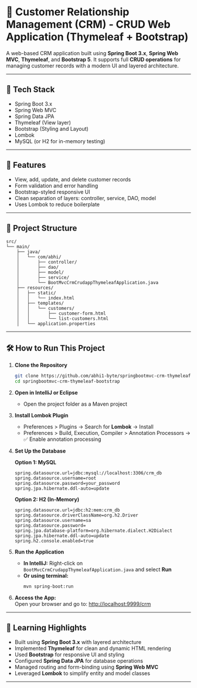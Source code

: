 # 🧾 Customer Relationship Management (CRM) - CRUD Web Application (Thymeleaf + Bootstrap)

A web-based CRM application built using **Spring Boot 3.x**, **Spring Web MVC**, **Thymeleaf**, and **Bootstrap 5**. It supports full **CRUD operations** for managing customer records with a modern UI and layered architecture.

---

## 🚀 Tech Stack

- Spring Boot 3.x
- Spring Web MVC
- Spring Data JPA
- Thymeleaf (View layer)
- Bootstrap (Styling and Layout)
- Lombok
- MySQL (or H2 for in-memory testing)

---

## 🎯 Features

- View, add, update, and delete customer records
- Form validation and error handling
- Bootstrap-styled responsive UI
- Clean separation of layers: controller, service, DAO, model
- Uses Lombok to reduce boilerplate

---

## 📂 Project Structure

```plaintext
src/
└── main/
    ├── java/
    │   └── com/abhi/
    │       ├── controller/
    │       ├── dao/
    │       ├── model/
    │       ├── service/
    │       └── BootMvcCrmCrudappThymeleafApplication.java
    ├── resources/
    │   ├── static/
    │   │   └── index.html
    │   ├── templates/
    │   │   └── customers/
    │   │       ├── customer-form.html
    │   │       └── list-customers.html
    │   └── application.properties
```

---

## 🛠 How to Run This Project

1. **Clone the Repository**
   ```bash
   git clone https://github.com/abhi1-byte/springbootmvc-crm-thymeleaf-bootstrap.git
   cd springbootmvc-crm-thymeleaf-bootstrap
   ```

2. **Open in IntelliJ or Eclipse**
   - Open the project folder as a Maven project

3. **Install Lombok Plugin**
   - Preferences > Plugins → Search for **Lombok** → Install
   - Preferences > Build, Execution, Compiler > Annotation Processors → ✅ Enable annotation processing

4. **Set Up the Database**

   **Option 1: MySQL**
   ```properties
   spring.datasource.url=jdbc:mysql://localhost:3306/crm_db
   spring.datasource.username=root
   spring.datasource.password=your_password
   spring.jpa.hibernate.ddl-auto=update
   ```

   **Option 2: H2 (In-Memory)**
   ```properties
   spring.datasource.url=jdbc:h2:mem:crm_db
   spring.datasource.driverClassName=org.h2.Driver
   spring.datasource.username=sa
   spring.datasource.password=
   spring.jpa.database-platform=org.hibernate.dialect.H2Dialect
   spring.jpa.hibernate.ddl-auto=update
   spring.h2.console.enabled=true
   ```

5. **Run the Application**
   - **In IntelliJ:** Right-click on `BootMvcCrmCrudappThymeleafApplication.java` and select **Run**
   - **Or using terminal:**
     ```bash
     mvn spring-boot:run
     ```

6. **Access the App:**  
   Open your browser and go to: [http://localhost:9999/crm](http://localhost:8080/customers)

---

## 🧠 Learning Highlights

- Built using **Spring Boot 3.x** with layered architecture
- Implemented **Thymeleaf** for clean and dynamic HTML rendering
- Used **Bootstrap** for responsive UI and styling
- Configured **Spring Data JPA** for database operations
- Managed routing and form-binding using **Spring Web MVC**
- Leveraged **Lombok** to simplify entity and model classes

---
